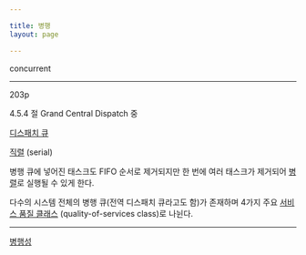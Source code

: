 ```yaml
---

title: 병행
layout: page

---
```



concurrent

***

203p

4.5.4 절 Grand Central Dispatch 중

[디스패치 큐](디스패치-큐.md)

[직렬](직렬.md) (serial)

병행 큐에 넣어진 태스크도 FIFO 순서로 제거되지만 한 번에 여러 태스크가 제거되어 [병렬](병렬.md)로 실행될 수 있게 한다.

다수의 시스템 전체의 병행 큐(전역 디스패치 큐라고도 함)가 존재하며 4가지 주요 [서비스 품질 클래스](서비스-품질-클래스.md) (quality-of-services class)로 나뉜다.

***

[병행성](병행성.md)